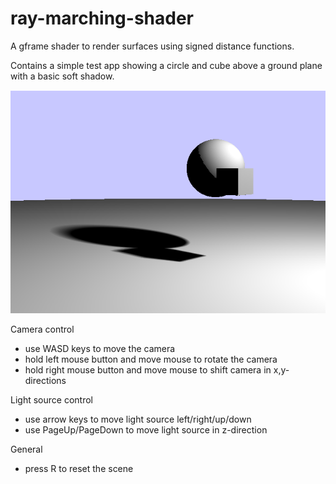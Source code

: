 # ray-marching-shader
A gframe shader to render surfaces using signed distance functions.

Contains a simple test app showing a circle and cube above a ground plane with a basic soft shadow.

![alt text](https://github.com/conradplake/ray-marching-shader/blob/faf8d5bbbefa4a91c3a92d391685fc2de93e7018/screenshot.PNG "Screenshot")

Camera control
- use WASD keys to move the camera
- hold left mouse button and move mouse to rotate the camera
- hold right mouse button and move mouse to shift camera in x,y-directions

Light source control
- use arrow keys to move light source left/right/up/down
- use PageUp/PageDown to move light source in z-direction

General
- press R to reset the scene
